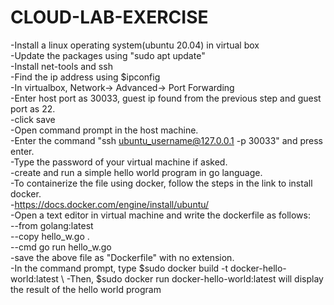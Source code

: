 # CLOUD-LAB-EXERCISE

-Install a linux operating system(ubuntu 20.04) in virtual box\
-Update the packages using "sudo apt update"\
-Install net-tools and ssh\
-Find the ip address using $ipconfig\
-In virtualbox, Network-> Advanced-> Port Forwarding\
-Enter host port as 30033, guest ip found from the previous step and guest port as 22.\
-click save\
-Open command prompt in the host machine.\
-Enter the command "ssh ubuntu_username@127.0.0.1 -p 30033" and press enter.\
-Type the password of your virtual machine if asked.\
-create and run a simple hello world program in go language.\
-To containerize the file using docker, follow the steps in the link to install docker.\
-https://docs.docker.com/engine/install/ubuntu/ \
-Open a text editor in virtual machine and write the dockerfile as follows:\
--from golang:latest\
--copy hello_w.go .\
--cmd go run hello_w.go\
-save the above file as "Dockerfile" with no extension. \
-In the command prompt, type $sudo docker build -t docker-hello-world:latest \ 
-Then, $sudo docker run docker-hello-world:latest will display the result of the hello world program
